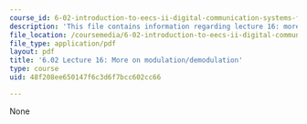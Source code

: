 ```yaml
---
course_id: 6-02-introduction-to-eecs-ii-digital-communication-systems-fall-2012
description: 'This file contains information regarding lecture 16: more on modulation/demodulation.'
file_location: /coursemedia/6-02-introduction-to-eecs-ii-digital-communication-systems-fall-2012/48f208ee650147f6c3d6f7bcc602cc66_MIT6_02F12_lec16.pdf
file_type: application/pdf
layout: pdf
title: '6.02 Lecture 16: More on modulation/demodulation'
type: course
uid: 48f208ee650147f6c3d6f7bcc602cc66

---
```

None